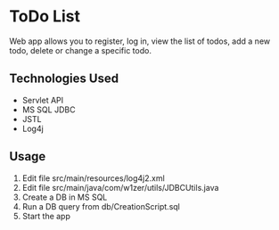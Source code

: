 # ToDo List
Web app allows you to register, log in, view the list of todos, add a new todo, delete or change a specific todo.
## Technologies Used
* Servlet API
* MS SQL JDBC
* JSTL
* Log4j
## Usage
1. Edit file src/main/resources/log4j2.xml
2. Edit file src/main/java/com/w1zer/utils/JDBCUtils.java
3. Create a DB in MS SQL
4. Run a DB query from db/CreationScript.sql
5. Start the app
